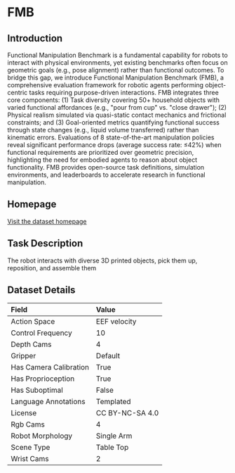 # FMB


## Introduction

Functional Manipulation Benchmark is a fundamental capability for robots to interact with physical environments, yet existing benchmarks often focus on geometric goals (e.g., pose alignment) rather than functional outcomes. To bridge this gap, we introduce Functional Manipulation Benchmark (FMB), a comprehensive evaluation framework for robotic agents performing object-centric tasks requiring purpose-driven interactions. FMB integrates three core components: (1) Task diversity covering 50+ household objects with varied functional affordances (e.g., "pour from cup" vs. "close drawer"); (2) Physical realism simulated via quasi-static contact mechanics and frictional constraints; and (3) Goal-oriented metrics quantifying functional success through state changes (e.g., liquid volume transferred) rather than kinematic errors. Evaluations of 8 state-of-the-art manipulation policies reveal significant performance drops (average success rate: ≤42%) when functional requirements are prioritized over geometric precision, highlighting the need for embodied agents to reason about object functionality. FMB provides open-source task definitions, simulation environments, and leaderboards to accelerate research in functional manipulation.



## Homepage

[Visit the dataset homepage](https://functional-manipulation-benchmark.github.io/)


## Task Description

The robot interacts with diverse 3D printed objects, pick them up, reposition, and assemble them


## Dataset Details

| Field                            | Value                    |
|:---------------------------------|:-------------------------|
| Action Space                     | EEF velocity           |
| Control Frequency                     | 10           |
| Depth Cams                     | 4           |
| Gripper                     | Default           |
| Has Camera Calibration                     | True           |
| Has Proprioception                     | True           |
| Has Suboptimal                     | False           |
| Language Annotations                     | Templated           |
| License                     | CC BY-NC-SA 4.0           |
| Rgb Cams                     | 4           |
| Robot Morphology                     | Single Arm           |
| Scene Type                     | Table Top           |
| Wrist Cams                     | 2           |


